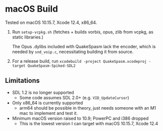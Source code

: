 # macOS Build

Tested on macOS 10.15.7, Xcode 12.4, x86_64.

1. Run `setup-vcpkg.sh` (fetches + builds vorbis, opus, zlib from vcpkg, as static libraries.)

   The Opus .dylibs included with QuakeSpasm lack the encoder, which is needed by `snd_voip.c`, necessitating building it from source.

2. For a release build, run `xcodebuild -project QuakeSpasm.xcodeproj -target QuakeSpasm-Spiked-SDL2`


## Limitations

- SDL 1.2 is no longer supported
    - Some code assumes SDL 2.0+ (e.g. `VID_UpdateCursor`)
- Only x86_64 is currently supported
    - arm64 should be possible in theory, just needs someone with an M1 mac to implement and test it.
- Minimum macOS version raised to 10.9; PowerPC and i386 dropped
    - This is the lowest version I can target with macOS 10.15.7, Xcode 12.4
